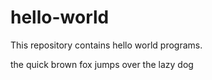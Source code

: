 # hello-world

This repository contains hello world programs.

the quick brown fox jumps over the lazy dog